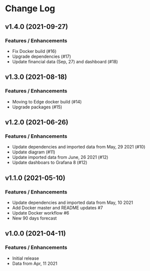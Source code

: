 # Change Log

## v1.4.0 (2021-09-27)

### Features / Enhancements

- Fix Docker build (#16)
- Upgrade dependencies (#17)
- Update financial data (Sep, 27) and dashboard (#18)

## v1.3.0 (2021-08-18)

### Features / Enhancements

- Moving to Edge docker build (#14)
- Upgrade packages (#15)

## v1.2.0 (2021-06-26)

### Features / Enhancements

- Update dependencies and imported data from May, 29 2021 (#10)
- Update diagram (#11)
- Update imported data from June, 26 2021 (#12)
- Update dashboars to Grafana 8 (#12)

## v1.1.0 (2021-05-10)

### Features / Enhancements

- Update dependencies and imported data from May, 10 2021
- Add Docker master and README updates #7
- Update Docker workflow #6
- New 90 days forecast

## v1.0.0 (2021-04-11)

### Features / Enhancements

- Initial release
- Data from Apr, 11 2021
